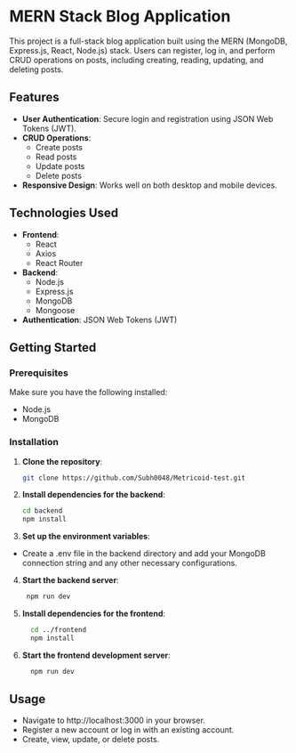 # MERN Stack Blog Application

This project is a full-stack blog application built using the MERN (MongoDB, Express.js, React, Node.js) stack. Users can register, log in, and perform CRUD operations on posts, including creating, reading, updating, and deleting posts.

## Features

- **User Authentication**: Secure login and registration using JSON Web Tokens (JWT).
- **CRUD Operations**: 
  - Create posts
  - Read posts
  - Update posts
  - Delete posts
- **Responsive Design**: Works well on both desktop and mobile devices.

## Technologies Used

- **Frontend**: 
  - React
  - Axios
  - React Router
- **Backend**: 
  - Node.js
  - Express.js
  - MongoDB
  - Mongoose
- **Authentication**: JSON Web Tokens (JWT)

## Getting Started

### Prerequisites

Make sure you have the following installed:

- Node.js
- MongoDB

### Installation

1. **Clone the repository**:
   ```bash
   git clone https://github.com/Subh0048/Metricoid-test.git
   
2. **Install dependencies for the backend**:
   ```bash
   cd backend
   npm install
   
3. **Set up the environment variables**:
  - Create a .env file in the backend directory and add your MongoDB connection string and any other necessary configurations.
   
4. **Start the backend server**:
   ```bash
    npm run dev

5. **Install dependencies for the frontend**:
   ```bash
     cd ../frontend
     npm install

6. **Start the frontend development server**:
   ```bash
     npm run dev

  ## Usage 
  
  - Navigate to http://localhost:3000 in your browser.
  - Register a new account or log in with an existing account.
  - Create, view, update, or delete posts.
